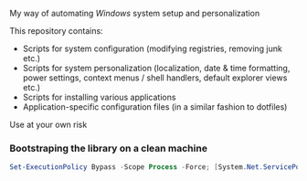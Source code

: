 My way of automating _Windows_ system setup and personalization

This repository contains:
- Scripts for system configuration (modifying registries, removing junk etc.)
- Scripts for system personalization (localization, date & time formatting, power settings, context menus / shell handlers, default explorer views etc.)
- Scripts for installing various applications
- Application-specific configuration files (in a similar fashion to dotfiles)

Use at your own risk

### Bootstraping the library on a clean machine

```powershell
Set-ExecutionPolicy Bypass -Scope Process -Force; [System.Net.ServicePointManager]::SecurityProtocol = [System.Net.ServicePointManager]::SecurityProtocol -bor [System.Net.SecurityProtocolType]::Tls12; iex ((New-Object System.Net.WebClient).DownloadString("https://github.com/isojk/wd/blob/trunk/bootstrap.ps1?raw=true"))
```
